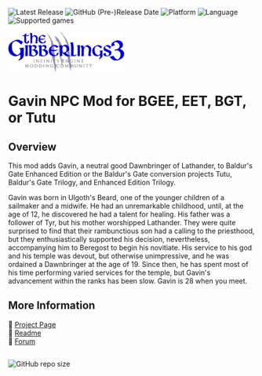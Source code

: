 ![Latest Release](https://img.shields.io/github/v/release/Gibberlings3/Gavin_BG?include_prereleases&color=blue) 
![GitHub (Pre-)Release Date](https://img.shields.io/github/release-date-pre/Gibberlings3/Gavin_BG?color=gold)
![Platform](https://img.shields.io/static/v1?label=platform&message=windows%20%7C%20macOS%20%7C%20linux%20%7C%20Project%20Infinity&color=informational)
![Language](https://img.shields.io/static/v1?label=language&message=English%20%7C%20French%20%7C%20German%20%7C%20Russian&color=limegreen)
![Supported games](https://img.shields.io/static/v1?label=supported%20games&message=BGT%20%7C%20BGEE%20%7C%20EET%20%7C%20Tutu&color=dodgerblue)

![The G3 Logo](https://raw.githubusercontent.com/Gibberlings3/.github/master/profile/g3_neutral.png)

# Gavin NPC Mod for BGEE, EET, BGT, or Tutu

## Overview

This mod adds Gavin, a neutral good Dawnbringer of Lathander, to Baldur's Gate Enhanced Edition or the Baldur's Gate conversion projects Tutu, Baldur's Gate Trilogy, and Enhanced Edition Trilogy. 

Gavin was born in Ulgoth's Beard, one of the younger children of a sailmaker and a midwife. He had an unremarkable childhood, until, at the age of 12, he discovered he had a talent for healing. His father was a follower of Tyr, but his mother worshipped Lathander. They were quite surprised to find that their rambunctious son had a calling to the priesthood, but they enthusiastically supported his decision, nevertheless, accompanying him to Beregost to begin his novitiate. His service to his god and his temple was devout, but otherwise unimpressive, and he was ordained a Dawnbringer at the age of 19. Since then, he has spent most of his time performing varied services for the temple, but Gavin's advancement within the ranks has been slow. Gavin is 28 when you meet. 

## More Information

:page_facing_up: [Project Page](https://www.gibberlings3.net/mods/npcs/gavin/)  
:page_facing_up: [Readme](https://gibberlings3.github.io/Documentation/readmes/readme-gavin.html)  
:page_facing_up: [Forum](https://www.gibberlings3.net/forums/forum/128-gavin/) 

## 

![GitHub repo size](https://img.shields.io/github/repo-size/Gibberlings3/Gavin_BG?style=plastic&label=repo%20size)